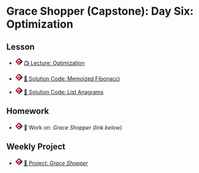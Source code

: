 # Grace Shopper (Capstone): Day Six: Optimization

## Lesson

- ![FSA](/logo.png) [📺 Lecture: Optimization](https://youtu.be/a5QCCXFgWpM)

- ![FSA](/logo.png) [ 🔬 Solution Code: Memoized Fibonacci](https://repl.it/repls/PeruMotherlyLifecycle#index.js)

- ![FSA](/logo.png) [ 🔬 Solution Code: List Anagrams](https://repl.it/repls/DeeppinkSilkyTest#index.js)


## Homework

- ![FSA](/logo.png) 🔬 Work on: _Grace Shopper (link below)_

## Weekly Project

- ![FSA](/logo.png) [🔬 Project: _Grace Shopper_](https://learn.fullstackacademy.com/workshop/5ece807ae423f6000461d41e/content/5ece82cce423f6000461d4f2/text)
